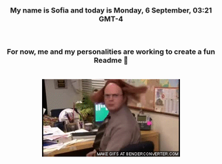 


<div align="center">
<h3 >My name is Sofia and today is Monday, 6 September, 03:21 GMT-4</h3><br>
<h3 >For now, me and my personalities are working to create a fun Readme 👋
</h3><br>
<img src='img/dwight.gif' alt='working...'/>
</div>
